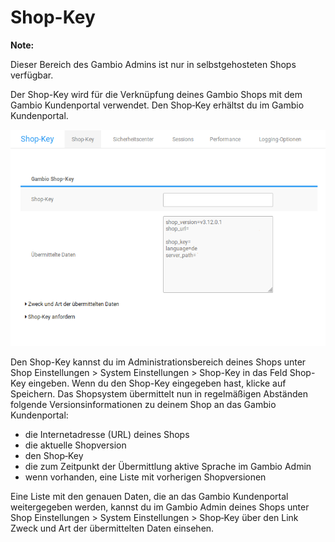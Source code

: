 # Shop-Key 

**Note:**

Dieser Bereich des Gambio Admins ist nur in selbstgehosteten Shops verfügbar.

Der Shop-Key wird für die Verknüpfung deines Gambio Shops mit dem Gambio Kundenportal verwendet. Den Shop‑Key erhältst du im Gambio Kundenportal.

![](Bilder/Abb020_Shop_KeyImGambioAdminEintragen__.png "Shop-Key im Gambio Admin eintragen")

Den Shop-Key kannst du im Administrationsbereich deines Shops unter Shop Einstellungen \> System Einstellungen \> Shop-Key in das Feld Shop-Key eingeben. Wenn du den Shop-Key eingegeben hast, klicke auf Speichern. Das Shopsystem übermittelt nun in regelmäßigen Abständen folgende Versionsinformationen zu deinem Shop an das Gambio Kundenportal:

-   die Internetadresse \(URL\) deines Shops
-   die aktuelle Shopversion
-   den Shop‑Key
-   die zum Zeitpunkt der Übermittlung aktive Sprache im Gambio Admin
-   wenn vorhanden, eine Liste mit vorherigen Shopversionen

Eine Liste mit den genauen Daten, die an das Gambio Kundenportal weitergegeben werden, kannst du im Gambio Admin deines Shops unter Shop Einstellungen \> System Einstellungen \> Shop‑Key über den Link Zweck und Art der übermittelten Daten einsehen.



